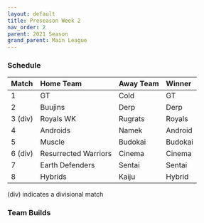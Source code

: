```yaml
---
layout: default
title: Preseason Week 2
nav_order: 2
parent: 2021 Season
grand_parent: Main League
---
```

### Schedule

|Match          |  Home Team            | Away Team        | Winner          |
| :-------------| :---------------------| :----------------| :---------------|
| 1             | GT                    |  Cold            |  GT        |
| 2             | Buujins               | Derp            |   Derp        |
| 3 (div)       | Royals WK             | Rugrats             | Royals           |
| 4             | Androids              | Namek             | Android        |
| 5             |  Muscle               | Budokai           | Budokai         |
| 6 (div)       | Resurrected Warriors  | Cinema            | Cinema         |
| 7             | Earth Defenders       | Sentai            | Sentai | 
| 8             | Hybrids               | Kaiju              | Hybrid            |

(div) indicates a divisional match

### Team Builds 
	 	 	 	 	 	 	 
